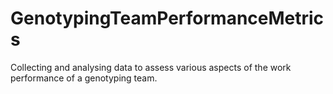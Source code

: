# GenotypingTeamPerformanceMetrics
Collecting and analysing data to assess various aspects of the work performance of a genotyping team.
